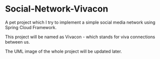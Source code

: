 # Social-Network-Vivacon

A pet project which I try to implement a simple social media network using 
Spring Cloud Framework.

This project will be named as Vivacon - which stands for viva connections 
between us. 

The UML image of the whole project will be updated later.
